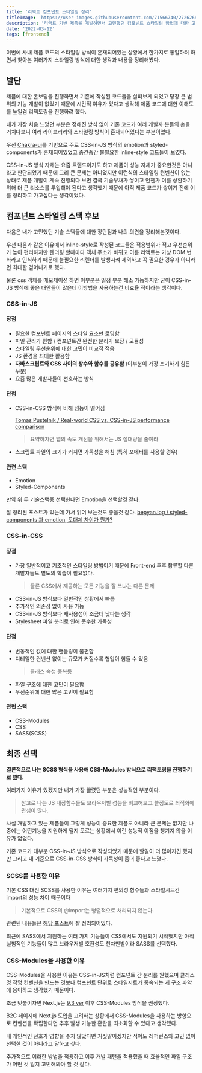 ```yaml
---
title: '리액트 컴포넌트 스타일링 정리'
titleImage: 'https://user-images.githubusercontent.com/71566740/272626876-941eb55c-5977-4a96-896a-488d464b75b7.png'
description: '리액트 기반 제품을 개발하면서 고민했던 컴포넌트 스타일링 방법에 대한 고민'
date: '2022-03-12'
tags: [frontend]
---
```


이번에 사내 제품 코드의 스타일링 방식이 혼재되어있는 상황에서 한가지로 통일하려 하면서 찾아본 여러가지 스타일링 방식에 대한 생각과 내용을 정리해봤다.

## 발단

제품에 대한 온보딩을 진행하면서 기존에 작성된 코드들을 살펴보게 되었고 당장 큰 범위의 기능 개발이 없었기 때문에 시간적 여유가 있다고 생각해 제품 코드에 대한 이해도를 높일겸 리팩토링을 진행하려 했다.

내가 가장 처음 느꼈던 부분은 정해진 방식 없이 기존 코드가 여러 개발자 분들의 손을 거치다보니 여러 라이브러리와 스타일링 방식이 혼재되어있다는 부분이었다.

우선 [Chakra-ui](https://chakra-ui.com/)를 기반으로 주로 CSS-in-JS 방식의 emotion과 styled-components가 혼재되어있었고 중간중간 불필요한 inline-style 코드들이 보였다.

CSS-in-JS 방식 자체는 요즘 트렌드이기도 하고 제품이 성능 자체가 중요한것은 아니라고 판단되었기 때문에 그리 큰 문제는 아니었지만 이런식의 스타일링 컨벤션이 없는 상태로 제품 개발이 계속 진행되다 보면 결국 기술부채가 쌓이고 언젠가 이를 상환하기 위해 더 큰 리소스를 투입해야 된다고 생각했기 때문에 아직 제품 코드가 쌓이기 전에 이를 정리하고 가고싶다는 생각이었다.

## 컴포넌트 스타일링 스택 후보

다음은 내가 고민했던 기술 스택들에 대한 장단점과 나의 의견을 정리해본것이다.

우선 다음과 같은 이유에서 inline-style로 작성된 코드들은 적용범위가 적고 우선순위가 높아 편리하지만 렌더링 할때마다 객체 주소가 바뀌고 이를 리액트는 가상 DOM 변화라고 인식하기 때문에 불필요한 리렌더를 발생시켜 제외하고 꼭 필요한 경우가 아니라면 최대한 걷어내기로 했다.

물론 css 객체를 메모제이션 하면 이부분은 일정 부분 해소 가능하지만 굳이 CSS-in-JS 방식에 좋은 대안들이 많은데 이방법을 사용하는건 비효율 적이라는 생각이다.

### CSS-in-JS

#### 장점

- 필요한 컴포넌트 페이지의 스타일 요소만 로딩함
- 파일 관리가 편함 / 컴포넌트간 완전한 분리가 보장 / 모듈성
- 스타일링 우선순위에 대한 고민이 비교적 적음
- JS 환경을 최대한 활용함
- **자바스크립트와 CSS 사이의 상수와 함수를 공유함** (이부분이 가장 포기하기 힘든 부분)
- 요즘 많은 개발자들이 선호하는 방식

#### 단점

- CSS-in-CSS 방식에 비해 성능이 떨어짐

  [Tomas Pustelnik / Real-world CSS vs. CSS-in-JS performance comparison](https://pustelto.com/blog/css-vs-css-in-js-perf/)

  > 요약하자면 앱의 속도 개선을 위해서는 JS 절대량을 줄여라

- 스크립트 파일의 크기가 커지면 가독성을 해침 (특히 포메터를 사용할 경우)

#### 관련 스택

- Emotion
- Styled-Components

만약 위 두 기술스택중 선택한다면 Emotion을 선택할것 같다.

잘 정리된 포스트가 있는데 가서 읽어 보는것도 좋을것 같다.
[bepyan.log / styled-components 과 emotion, 도대체 차이가 뭔가?](https://velog.io/@bepyan/styled-components-%EA%B3%BC-emotion-%EB%8F%84%EB%8C%80%EC%B2%B4-%EC%B0%A8%EC%9D%B4%EA%B0%80-%EB%AD%94%EA%B0%80)

### CSS-in-CSS

#### 장점

- 가장 일반적이고 기초적인 스타일링 방법이기 때문에 Front-end 추후 합류할 다른 개발자들도 별도의 학습이 필요없다.
  > 물론 CSS에서 제공하는 모든 기능을 잘 쓰냐는 다른 문제
- CSS-in-JS 방식보다 일반적인 상황에서 빠름
- 추가적인 의존성 없이 사용 가능
- CSS-in-JS 방식보다 재사용성이 조금더 낫다는 생각
- Stylesheet 파일 분리로 인해 준수한 가독성

#### 단점

- 변동적인 값에 대한 핸들링이 불편함
- 디테일한 컨벤션 없이는 규모가 커질수록 협업이 힘들 수 있음
  > 클래스 속성 중복등
- 파일 구조에 대한 고민이 필요함
- 우선순위에 대한 많은 고민이 필요함

#### 관련 스택

- CSS-Modules
- CSS
- SASS(SCSS)

## 최종 선택

**결론적으로 나는 SCSS 형식을 사용해 CSS-Modules 방식으로 리팩토링을 진행하기로 했다.**

여러가지 이유가 있겠지만 내가 가장 끌렸던 부분은 성능적인 부분이다.

> 참고로 나는 JS 내장함수들도 브라우저별 성능을 비교해보고 쓸정도로 최적화에 관심이 많다.

사실 개발하고 있는 제품들이 그렇게 성능이 중요한 제품도 아니라 큰 문제는 없지만 나중에는 어떤기능을 지원하게 될지 모르는 상황에서 이런 성능적 이점을 챙기지 않을 이유가 없었다.

기존 코드가 대부분 CSS-in-JS 방식으로 작성되었기 때문에 할일이 더 많아지긴 했지만 그리고 내 기준으로 CSS-in-CSS 방식이 가독성이 좀더 좋다고 느꼈다.

### SCSS를 사용한 이유

기본 CSS 대신 SCSS를 사용한 이유는 여러기지 편의성 함수들과 스타일시트간 import의 성능 차이 때문이다

> 기본적으로 CSS의 @import는 병렬적으로 처리되지 않는다.

관련된 내용들은 [해당 포스트](https://yceffort.kr/2021/03/improve-css-performance)에 잘 정리되어있다.

최근에 SASS에서 지원하는 여러 가지 기능들이 CSS에서도 지원되기 시작했지만 아직 실험적인 기능들이 많고 브라우저별 호환성도 천차만별이라 SASS를 선택했다.

### CSS-Modules을 사용한 이유

CSS-Modules을 사용한 이유는 CSS-in-JS처럼 컴포넌트 간 분리를 원했으며 클래스명 작명 컨벤션을 만드는 것보다 컴포넌트 단위로 스타일시트가 종속되는 게 구조 파악에 용이하고 생각했기 때문이다.

조금 덧붙이자면 Next.js는 [9.3 ver](https://nextjs.org/blog/next-9-3#built-in-sass-css-module-support-for-component-level-styles) 이후 CSS-Modules 방식을 권장했다.

B2C 페이지에 Next.js 도입을 고려하는 상황에서 CSS-Modules을 사용하는 방향으로 컨벤션을 확립한다면 추후 발생 가능한 혼란을 최소화할 수 있다고 생각했다.

내 개인적인 선호가 영향을 주지 않았다면 거짓말이겠지만 적어도 레퍼런스와 고민 없이 선택한 것이 아니라고 말하고 싶다.

추가적으로 이러한 방법을 적용하고 이후 개발 패턴을 적용했을 때 효율적인 파일 구조가 어떤 것 일지 고민해봐야 할 것 같다.
